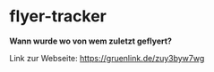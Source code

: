 # flyer-tracker
**Wann wurde wo von wem zuletzt geflyert?**

Link zur Webseite: https://gruenlink.de/zuy3byw7wg
